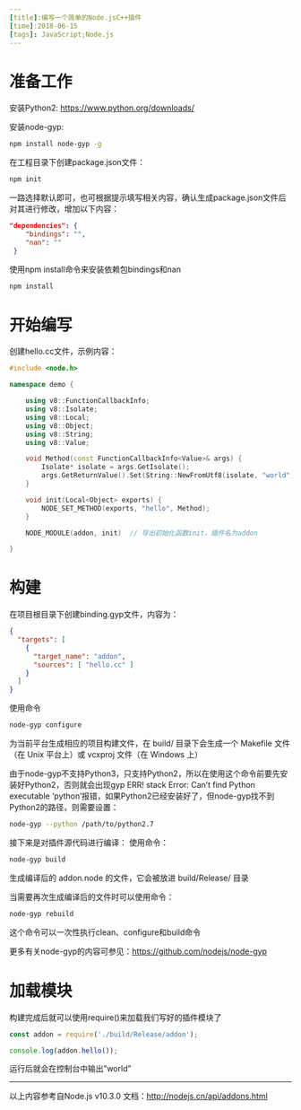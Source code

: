 ```yaml
---
[title]:编写一个简单的Node.jsC++插件
[time]:2018-06-15
[tags]: JavaScript;Node.js
---
```


# 准备工作

安装Python2: https://www.python.org/downloads/

安装node-gyp:

```bash
npm install node-gyp -g
```

在工程目录下创建package.json文件：

```bash
npm init
```

一路选择默认即可，也可根据提示填写相关内容，确认生成package.json文件后对其进行修改，增加以下内容：

```json
"dependencies": {
    "bindings": "",
    "nan": ""
 }
```

使用npm install命令来安装依赖包bindings和nan

```bash
npm install
```

# 开始编写

创建hello.cc文件，示例内容：

```cpp
#include <node.h>

namespace demo {

    using v8::FunctionCallbackInfo;
    using v8::Isolate;
    using v8::Local;
    using v8::Object;
    using v8::String;
    using v8::Value;

    void Method(const FunctionCallbackInfo<Value>& args) {
        Isolate* isolate = args.GetIsolate();
        args.GetReturnValue().Set(String::NewFromUtf8(isolate, "world"));
    }

    void init(Local<Object> exports) {
        NODE_SET_METHOD(exports, "hello", Method);
    }

    NODE_MODULE(addon, init)  // 导出初始化函数init，插件名为addon

}
```

# 构建

在项目根目录下创建binding.gyp文件，内容为：

```json
{
  "targets": [
    {
      "target_name": "addon",
      "sources": [ "hello.cc" ]
    }
  ]
}
```

使用命令

```bash
node-gyp configure
```

为当前平台生成相应的项目构建文件，在 build/ 目录下会生成一个 Makefile 文件（在 Unix 平台上）或 vcxproj 文件（在 Windows 上）

由于node-gyp不支持Python3，只支持Python2，所以在使用这个命令前要先安装好Python2，否则就会出现gyp ERR! stack Error: Can’t find Python executable ‘python’报错，如果Python2已经安装好了，但node-gyp找不到Python2的路径，则需要设置：

```bash
node-gyp --python /path/to/python2.7
```

接下来是对插件源代码进行编译：
使用命令：

```bash
node-gyp build
```

生成编译后的 addon.node 的文件，它会被放进 build/Release/ 目录

当需要再次生成编译后的文件时可以使用命令：

```bash
node-gyp rebuild
```

这个命令可以一次性执行clean、configure和build命令

更多有关node-gyp的内容可参见：https://github.com/nodejs/node-gyp

# 加载模块

构建完成后就可以使用require()来加载我们写好的插件模块了

```javascript
const addon = require('./build/Release/addon');

console.log(addon.hello());
```

运行后就会在控制台中输出”world”

------

以上内容参考自Node.js v10.3.0 文档：http://nodejs.cn/api/addons.html